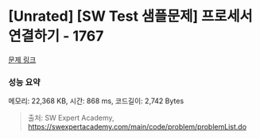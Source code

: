 # [Unrated] [SW Test 샘플문제] 프로세서 연결하기 - 1767 

[문제 링크](https://swexpertacademy.com/main/code/problem/problemDetail.do?contestProbId=AV4suNtaXFEDFAUf) 

### 성능 요약

메모리: 22,368 KB, 시간: 868 ms, 코드길이: 2,742 Bytes



> 출처: SW Expert Academy, https://swexpertacademy.com/main/code/problem/problemList.do